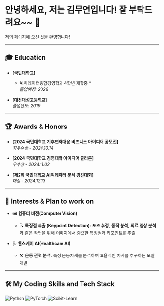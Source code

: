 # 안녕하세요, 저는 김무연입니다! 잘 부탁드려요~~ 👋

<p>저의 페이지에 오신 것을 환영합니다!</p>

---

## 🎓 Education

- **[국민대학교]**  
  *  AI빅데이터융합경영학과 4학년 재학중 *  
  *졸업예정: 2026*  

- **[대전대성고등학교]**  
  *졸업년도: 2019*
  
---

## 🏆 Awards & Honors  

- **[2024 국민대학교 기후변화대응 비즈니스 아이디어 공모전]**  
  *최우수상* - *2024.10.14*   

- **[2024 국민대학교 경영대학 아이디어 콜라톤]**  
  *우수상* - *2024.11.02*    

- **[제2회 국민대학교 AI빅데이터 분석 경진대회]**  
  *대상* - *2024.12.13*    

---

## 🧠 Interests & Plan to work on

- 🖼️ **컴퓨터 비전(Computer Vision)**  
   - 🔍 **특징점 추출 (Keypoint Detection)**: **포즈 추정**, **동작 분석**, **의료 영상 분석**과 같은 작업을 위해 이미지에서 중요한 특징점과 키포인트를 추출 

- 🩺 **헬스케어 AI(Healthcare AI)**  
   - 🛠️ **운동 관련 분석**: 특정 운동자세를 분석하여 효율적인 자세를 추구하는 모델 개발


---

## 🛠️ My Coding Skills and Tech Stack

![Python](https://img.shields.io/badge/Python-3776AB?style=for-the-badge&logo=python&logoColor=white)
![PyTorch](https://img.shields.io/badge/PyTorch-EE4C2C?style=for-the-badge&logo=pytorch&logoColor=white)
![Scikit-Learn](https://img.shields.io/badge/Scikit%20Learn-F7931E?style=for-the-badge&logo=scikitlearn&logoColor=white)
